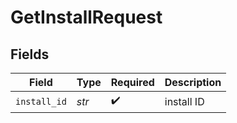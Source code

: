 # GetInstallRequest


## Fields

| Field              | Type               | Required           | Description        |
| ------------------ | ------------------ | ------------------ | ------------------ |
| `install_id`       | *str*              | :heavy_check_mark: | install ID         |